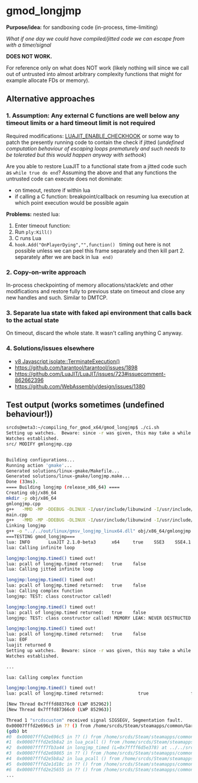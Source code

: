 # gmod_longjmp

**Purpose/idea:** for sandboxing code (in-process, time-limiting)

*What if one day we could have compiled/jitted code we can escape from with a timer/signal*

**DOES NOT WORK.**

For reference only on what does NOT work (likely nothing will since we call out of untrusted into almost arbitrary complexity functions that might for example allocate FDs or memory).

## Alternative approaches

### 1. Assumption: Any external C functions are well below any timeout limits or a hard timeout limit is not required

Required modifications: [LUAJIT_ENABLE_CHECKHOOK](https://github.com/LuaJIT/LuaJIT/blob/master/src/lj_record.c#L2239) or some way to patch the presently running code to contain the check if jitted (*undefined computation behaviour of escaping loops prematurely and such needs to be tolerated but this would happen anyway with sethook*)

Are you able to restore LuaJIT to a functional state from a jitted code such as `while true do end`?
Assuming the above and that any functions the untrusted code can execute does not dominate:
 - on timeout, restore if within lua
 - if calling a C function: breakpoint/callback on resuming lua execution at which point execution would be possible again
  
**Problems:** nested lua:
1. Enter timeout function:
2. Run `ply:Kill()` 
3. C runs Lua
4. `hook.Add("OnPlayerDying","",function() ` timing out here is not possible unless we can peel this frame separately and then kill part 2. separately after we are back in lua ` end)`

### 2. Copy-on-write approach

In-process checkpointing of memory allocations/stack/etc and other modifications and restore fully to previous state on timeout and close any new handles and such. Similar to DMTCP.

### 3. Separate lua state with faked api environment that calls back to the actual state

On timeout, discard the whole state. It wasn't calling anything C anyway.


### 4. Solutions/issues elsewhere
 - [v8 Javascript isolate::TerminateExecution()](https://v8docs.nodesource.com/node-4.8/d5/dda/classv8_1_1_isolate.html#ab33b5ea0fbd412614931733449c3d659)
 - https://github.com/tarantool/tarantool/issues/1898
 - https://github.com/LuaJIT/LuaJIT/issues/723#issuecomment-862662396
 - https://github.com/WebAssembly/design/issues/1380

## Test output (works sometimes (undefined behaviour!))

```bash
srcds@meta3:~/compiling_for_gmod_x64/gmod_longjmp$ ./ci.sh
Setting up watches.  Beware: since -r was given, this may take a while!
Watches established.
src/ MODIFY gmlongjmp.cpp


Building configurations...
Running action 'gmake'...
Generated solutions/linux-gmake/Makefile...
Generated solutions/linux-gmake/longjmp.make...
Done (33ms).
==== Building longjmp (release_x86_64) ====
Creating obj/x86_64
mkdir -p obj/x86_64
gmlongjmp.cpp
g++   -MMD -MP -DDEBUG -DLINUX -I/usr/include/libunwind -I/usr/include/luajit-2.1 -I/usr/include/x86_64-linux-gnu/c++/10 -I/usr/include/c++/10 -I../../src -m64 -ffast-math -O0 -fPIC -g -msse -std=c++11 -fPIC -fpermissive  -o "obj/x86_64/gmlongjmp.o" -MF "obj/x86_64/gmlongjmp.d" -c "../../src/gmlongjmp.cpp"
main.cpp
g++   -MMD -MP -DDEBUG -DLINUX -I/usr/include/libunwind -I/usr/include/luajit-2.1 -I/usr/include/x86_64-linux-gnu/c++/10 -I/usr/include/c++/10 -I../../src -m64 -ffast-math -O0 -fPIC -g -msse -std=c++11 -fPIC -fpermissive  -o "obj/x86_64/main.o" -MF "obj/x86_64/main.d" -c "../../src/main.cpp"
Linking longjmp
g++ -o "../../out/linux/gmsv_longjmp_linux64.dll" obj/x86_64/gmlongjmp.o obj/x86_64/main.o    -L../../lib64/linux -L/usr/lib64 -m64 -shared -Wl,-soname=gmsv_longjmp_linux64.dll  -fPIC -lunwind -liberty -lpthread -lrt
===TESTING gmod_longjmp===
lua: INFO       LuaJIT 2.1.0-beta3      x64     true    SSE3    SSE4.1  fold    cse     dce     fwd     dse     narrow  loop    abc     sink    fuse
lua: Calling infinite loop

longjmp:longjmp.timed() timed out!
lua: pcall of longjmp.timed returned:   true    false
lua: Calling jitted infinite loop

longjmp:longjmp.timed() timed out!
lua: pcall of longjmp.timed returned:   true    false
lua: Calling complex function
longjmp: TEST: class constructor called!

longjmp:longjmp.timed() timed out!
lua: pcall of longjmp.timed returned:   true    false
longjmp: TEST: class constructor called! MEMORY LEAK: NEVER DESTRUCTED!!!!

longjmp:longjmp.timed() timed out!
lua: pcall of longjmp.timed returned:   true    false
lua: EOF
luajit returned 0
Setting up watches.  Beware: since -r was given, this may take a while!
Watches established.

```


```bash
...

lua: Calling complex function

longjmp:longjmp.timed() timed out!
lua: pcall of longjmp.timed returned:             true                false

[New Thread 0x7fffd88376c0 (LWP 852962)]
[New Thread 0x7fffd87366c0 (LWP 852963)]

Thread 1 "srcdscustom" received signal SIGSEGV, Segmentation fault.
0x00007fffd2e696c5 in ?? () from /home/srcds/Steam/steamapps/common/GarrysModDS/bin/linux64/lua_shared.so
(gdb) bt
#0  0x00007fffd2e696c5 in ?? () from /home/srcds/Steam/steamapps/common/GarrysModDS/bin/linux64/lua_shared.so
#1  0x00007fffd2e5b8a2 in lua_pcall () from /home/srcds/Steam/steamapps/common/GarrysModDS/bin/linux64/lua_shared.so
#2  0x00007ffff7fb3a44 in longjmp_timed (L=0x7ffff6d5e378) at ../../src/gmlongjmp.cpp:221
#3  0x00007fffd2e69865 in ?? () from /home/srcds/Steam/steamapps/common/GarrysModDS/bin/linux64/lua_shared.so
#4  0x00007fffd2e5b8a2 in lua_pcall () from /home/srcds/Steam/steamapps/common/GarrysModDS/bin/linux64/lua_shared.so
#5  0x00007fffd2e1d18c in ?? () from /home/srcds/Steam/steamapps/common/GarrysModDS/bin/linux64/lua_shared.so
#6  0x00007fffd2e25655 in ?? () from /home/srcds/Steam/steamapps/common/GarrysModDS/bin/linux64/lua_shared.so
...
```
